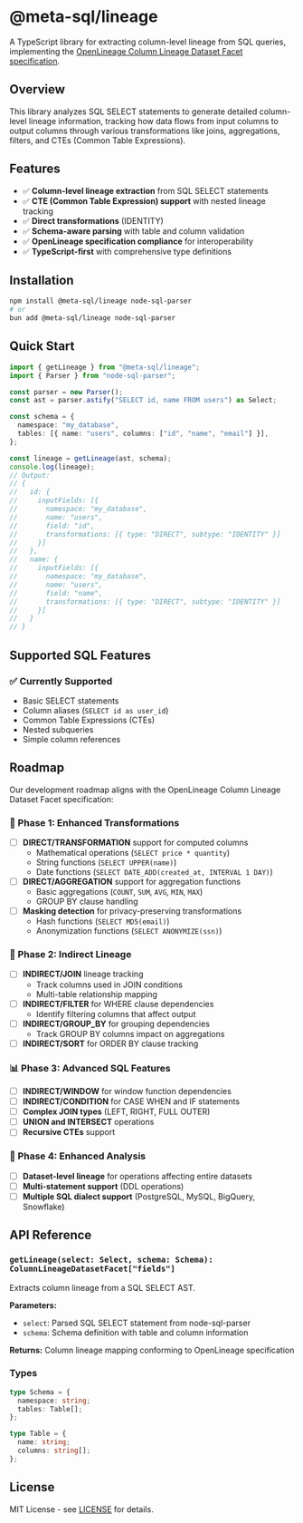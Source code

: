 # @meta-sql/lineage

A TypeScript library for extracting column-level lineage from SQL queries, implementing the [OpenLineage Column Lineage Dataset Facet specification](https://openlineage.io/docs/spec/facets/dataset-facets/column_lineage_facet/).

## Overview

This library analyzes SQL SELECT statements to generate detailed column-level lineage information, tracking how data flows from input columns to output columns through various transformations like joins, aggregations, filters, and CTEs (Common Table Expressions).

## Features

- ✅ **Column-level lineage extraction** from SQL SELECT statements
- ✅ **CTE (Common Table Expression) support** with nested lineage tracking
- ✅ **Direct transformations** (IDENTITY)
- ✅ **Schema-aware parsing** with table and column validation
- ✅ **OpenLineage specification compliance** for interoperability
- ✅ **TypeScript-first** with comprehensive type definitions

## Installation

```bash
npm install @meta-sql/lineage node-sql-parser
# or
bun add @meta-sql/lineage node-sql-parser
```

## Quick Start

```typescript
import { getLineage } from "@meta-sql/lineage";
import { Parser } from "node-sql-parser";

const parser = new Parser();
const ast = parser.astify("SELECT id, name FROM users") as Select;

const schema = {
  namespace: "my_database",
  tables: [{ name: "users", columns: ["id", "name", "email"] }],
};

const lineage = getLineage(ast, schema);
console.log(lineage);
// Output:
// {
//   id: {
//     inputFields: [{
//       namespace: "my_database",
//       name: "users",
//       field: "id",
//       transformations: [{ type: "DIRECT", subtype: "IDENTITY" }]
//     }]
//   },
//   name: {
//     inputFields: [{
//       namespace: "my_database",
//       name: "users",
//       field: "name",
//       transformations: [{ type: "DIRECT", subtype: "IDENTITY" }]
//     }]
//   }
// }
```

## Supported SQL Features

### ✅ Currently Supported

- Basic SELECT statements
- Column aliases (`SELECT id as user_id`)
- Common Table Expressions (CTEs)
- Nested subqueries
- Simple column references

## Roadmap

Our development roadmap aligns with the OpenLineage Column Lineage Dataset Facet specification:

### 🚧 Phase 1: Enhanced Transformations

- [ ] **DIRECT/TRANSFORMATION** support for computed columns
  - Mathematical operations (`SELECT price * quantity`)
  - String functions (`SELECT UPPER(name)`)
  - Date functions (`SELECT DATE_ADD(created_at, INTERVAL 1 DAY)`)
- [ ] **DIRECT/AGGREGATION** support for aggregation functions
  - Basic aggregations (`COUNT`, `SUM`, `AVG`, `MIN`, `MAX`)
  - GROUP BY clause handling
- [ ] **Masking detection** for privacy-preserving transformations
  - Hash functions (`SELECT MD5(email)`)
  - Anonymization functions (`SELECT ANONYMIZE(ssn)`)

### 🔄 Phase 2: Indirect Lineage

- [ ] **INDIRECT/JOIN** lineage tracking
  - Track columns used in JOIN conditions
  - Multi-table relationship mapping
- [ ] **INDIRECT/FILTER** for WHERE clause dependencies
  - Identify filtering columns that affect output
- [ ] **INDIRECT/GROUP_BY** for grouping dependencies
  - Track GROUP BY columns impact on aggregations
- [ ] **INDIRECT/SORT** for ORDER BY clause tracking

### 📊 Phase 3: Advanced SQL Features

- [ ] **INDIRECT/WINDOW** for window function dependencies
- [ ] **INDIRECT/CONDITION** for CASE WHEN and IF statements
- [ ] **Complex JOIN types** (LEFT, RIGHT, FULL OUTER)
- [ ] **UNION and INTERSECT** operations
- [ ] **Recursive CTEs** support

### 🔧 Phase 4: Enhanced Analysis

- [ ] **Dataset-level lineage** for operations affecting entire datasets
- [ ] **Multi-statement support** (DDL operations)
- [ ] **Multiple SQL dialect support** (PostgreSQL, MySQL, BigQuery, Snowflake)

## API Reference

### `getLineage(select: Select, schema: Schema): ColumnLineageDatasetFacet["fields"]`

Extracts column lineage from a SQL SELECT AST.

**Parameters:**

- `select`: Parsed SQL SELECT statement from node-sql-parser
- `schema`: Schema definition with table and column information

**Returns:** Column lineage mapping conforming to OpenLineage specification

### Types

```typescript
type Schema = {
  namespace: string;
  tables: Table[];
};

type Table = {
  name: string;
  columns: string[];
};
```

## License

MIT License - see [LICENSE](../../LICENSE) for details.
